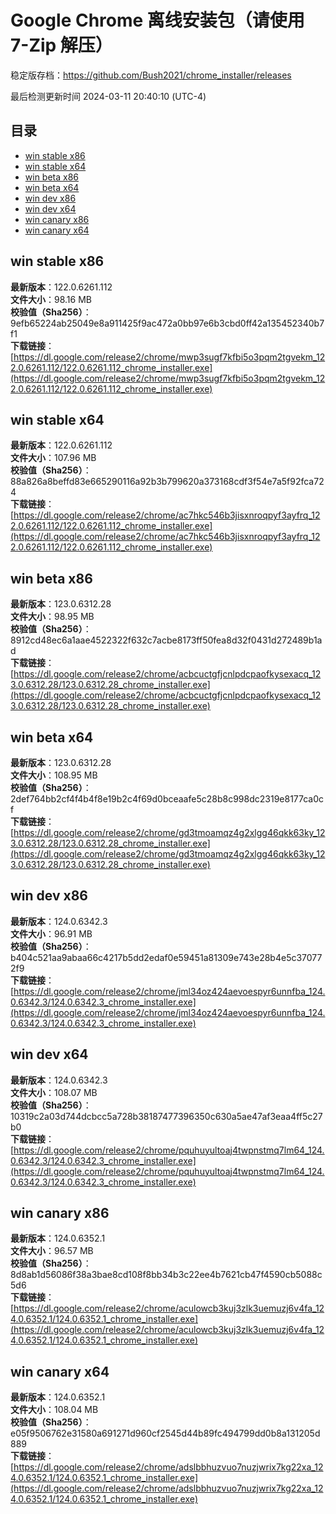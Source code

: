 # Google Chrome 离线安装包（请使用 7-Zip 解压）
稳定版存档：<https://github.com/Bush2021/chrome_installer/releases>

最后检测更新时间
2024-03-11 20:40:10 (UTC-4)


## 目录
* [win stable x86](https://github.com/Bush2021/chrome_installer?tab=readme-ov-file#win-stable-x86)
* [win stable x64](https://github.com/Bush2021/chrome_installer?tab=readme-ov-file#win-stable-x64)
* [win beta x86](https://github.com/Bush2021/chrome_installer?tab=readme-ov-file#win-beta-x86)
* [win beta x64](https://github.com/Bush2021/chrome_installer?tab=readme-ov-file#win-beta-x64)
* [win dev x86](https://github.com/Bush2021/chrome_installer?tab=readme-ov-file#win-dev-x86)
* [win dev x64](https://github.com/Bush2021/chrome_installer?tab=readme-ov-file#win-dev-x64)
* [win canary x86](https://github.com/Bush2021/chrome_installer?tab=readme-ov-file#win-canary-x86)
* [win canary x64](https://github.com/Bush2021/chrome_installer?tab=readme-ov-file#win-canary-x64)

## win stable x86
**最新版本**：122.0.6261.112  
**文件大小**：98.16 MB  
**校验值（Sha256）**：9efb65224ab25049e8a911425f9ac472a0bb97e6b3cbd0ff42a135452340b7f1  
**下载链接**：[https://dl.google.com/release2/chrome/mwp3sugf7kfbi5o3pqm2tgvekm_122.0.6261.112/122.0.6261.112_chrome_installer.exe](https://dl.google.com/release2/chrome/mwp3sugf7kfbi5o3pqm2tgvekm_122.0.6261.112/122.0.6261.112_chrome_installer.exe)  

## win stable x64
**最新版本**：122.0.6261.112  
**文件大小**：107.96 MB  
**校验值（Sha256）**：88a826a8beffd83e665290116a92b3b799620a373168cdf3f54e7a5f92fca724  
**下载链接**：[https://dl.google.com/release2/chrome/ac7hkc546b3jisxnroqpyf3ayfrq_122.0.6261.112/122.0.6261.112_chrome_installer.exe](https://dl.google.com/release2/chrome/ac7hkc546b3jisxnroqpyf3ayfrq_122.0.6261.112/122.0.6261.112_chrome_installer.exe)  

## win beta x86
**最新版本**：123.0.6312.28  
**文件大小**：98.95 MB  
**校验值（Sha256）**：8912cd48ec6a1aae4522322f632c7acbe8173ff50fea8d32f0431d272489b1ad  
**下载链接**：[https://dl.google.com/release2/chrome/acbcuctgfjcnlpdcpaofkysexacq_123.0.6312.28/123.0.6312.28_chrome_installer.exe](https://dl.google.com/release2/chrome/acbcuctgfjcnlpdcpaofkysexacq_123.0.6312.28/123.0.6312.28_chrome_installer.exe)  

## win beta x64
**最新版本**：123.0.6312.28  
**文件大小**：108.95 MB  
**校验值（Sha256）**：2def764bb2cf4f4b4f8e19b2c4f69d0bceaafe5c28b8c998dc2319e8177ca0cf  
**下载链接**：[https://dl.google.com/release2/chrome/gd3tmoamqz4g2xlgg46qkk63ky_123.0.6312.28/123.0.6312.28_chrome_installer.exe](https://dl.google.com/release2/chrome/gd3tmoamqz4g2xlgg46qkk63ky_123.0.6312.28/123.0.6312.28_chrome_installer.exe)  

## win dev x86
**最新版本**：124.0.6342.3  
**文件大小**：96.91 MB  
**校验值（Sha256）**：b404c521aa9abaa66c4217b5dd2edaf0e59451a81309e743e28b4e5c370772f9  
**下载链接**：[https://dl.google.com/release2/chrome/jml34oz424aevoespyr6unnfba_124.0.6342.3/124.0.6342.3_chrome_installer.exe](https://dl.google.com/release2/chrome/jml34oz424aevoespyr6unnfba_124.0.6342.3/124.0.6342.3_chrome_installer.exe)  

## win dev x64
**最新版本**：124.0.6342.3  
**文件大小**：108.07 MB  
**校验值（Sha256）**：10319c2a03d744dcbcc5a728b38187477396350c630a5ae47af3eaa4ff5c27b0  
**下载链接**：[https://dl.google.com/release2/chrome/pquhuyultoaj4twpnstmq7lm64_124.0.6342.3/124.0.6342.3_chrome_installer.exe](https://dl.google.com/release2/chrome/pquhuyultoaj4twpnstmq7lm64_124.0.6342.3/124.0.6342.3_chrome_installer.exe)  

## win canary x86
**最新版本**：124.0.6352.1  
**文件大小**：96.57 MB  
**校验值（Sha256）**：8d8ab1d56086f38a3bae8cd108f8bb34b3c22ee4b7621cb47f4590cb5088c5d6  
**下载链接**：[https://dl.google.com/release2/chrome/aculowcb3kuj3zlk3uemuzj6v4fa_124.0.6352.1/124.0.6352.1_chrome_installer.exe](https://dl.google.com/release2/chrome/aculowcb3kuj3zlk3uemuzj6v4fa_124.0.6352.1/124.0.6352.1_chrome_installer.exe)  

## win canary x64
**最新版本**：124.0.6352.1  
**文件大小**：108.04 MB  
**校验值（Sha256）**：e05f9506762e31580a691271d960cf2545d44b89fc494799dd0b8a131205d889  
**下载链接**：[https://dl.google.com/release2/chrome/adslbbhuzvuo7nuzjwrix7kg22xa_124.0.6352.1/124.0.6352.1_chrome_installer.exe](https://dl.google.com/release2/chrome/adslbbhuzvuo7nuzjwrix7kg22xa_124.0.6352.1/124.0.6352.1_chrome_installer.exe)  

